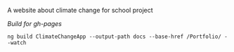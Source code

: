 A website about climate change for school project

*Build for gh-pages*

`ng build ClimateChangeApp --output-path docs --base-href /Portfolio/ --watch`